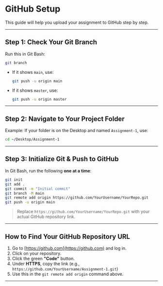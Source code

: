 # GitHub Setup 

This guide will help you upload your assignment to GitHub step by step.

---

## Step 1: Check Your Git Branch

Run this in Git Bash:

```bash
git branch
```

- If it shows `main`, use:
  ```bash
  git push -u origin main
  ```
- If it shows `master`, use:
  ```bash
  git push -u origin master
  ```

---

## Step 2: Navigate to Your Project Folder

Example: If your folder is on the Desktop and named `Assignment-1`, use:

```bash
cd ~/Desktop/Assignment-1
```

---

##  Step 3: Initialize Git & Push to GitHub

In Git Bash, run the following **one at a time**:

```bash
git init
git add .
git commit -m "Initial commit"
git branch -M main
git remote add origin https://github.com/YourUsername/YourRepo.git
git push -u origin main
```

>  Replace `https://github.com/YourUsername/YourRepo.git` with your actual GitHub repository link.

---

##  How to Find Your GitHub Repository URL

1. Go to [https://github.com](https://github.com) and log in.
2. Click on your repository.
3. Click the green **"Code"** button.
4. Under **HTTPS**, copy the link (e.g., `https://github.com/YourUsername/Assignment-1.git`)
5. Use this in the `git remote add origin` command above.

---


